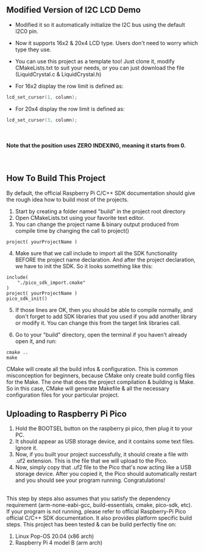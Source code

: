 ## Modified Version of I2C LCD Demo
- Modified it so it automatically initialize the I2C bus using the default I2C0 pin.
- Now it supports 16x2 & 20x4 LCD type. Users don't need to worry which type they use.  
- You can use this project as a template too! Just clone it, modify CMakeLists.txt to suit your needs, or you
can just download the file (LiquidCrystal.c & LiquidCrystal.h)
&nbsp;  


- For 16x2 display the row limit is defined as:  
```c
lcd_set_cursor(1, column);
```
  

- For 20x4 display the row limit is defined as:
```c
lcd_set_cursor(3, column);
```


&nbsp;  
#### Note that the position uses ZERO INDEXING, meaning it starts from 0.
&nbsp;  

## How To Build This Project
By default, the official Raspberry Pi C/C++ SDK documentation should give the rough idea how to build most of the projects.

1. Start by creating a folder named "build" in the project root directory
2. Open CMakeLists.txt using your favorite text editor.
3. You can change the project name & binary output produced from compile time
   by changing the call to project()
```
project( yourProjectName )
```
4. Make sure that we call include to import all the SDK functionality BEFORE
   the project name declaration. And after the project declaration, we have to
   init the SDK. So it looks something like this:
```
include(
    "./pico_sdk_import.cmake" 
)
project( yourProjectName )
pico_sdk_init()
```
5. If those lines are OK, then you should be able to compile normally, and
   don't forget to add SDK libraries that you used if you add another library
   or modify it. You can change this from the target link libraries call.

6. Go to your "build" directory, open the terminal if you haven't already open
   it, and run:
```
cmake ..
make
```
CMake will create all the build infos & configuration. This is common
misconception for beginners, because CMake only create build config files for
the Make. The one that does the project compilation & building is Make. So in
this case, CMake will generate Makefile & all the necessary configuration
files for your particular project.
&nbsp;  
  
## Uploading to Raspberry Pi Pico
1. Hold the BOOTSEL button on the raspberry pi pico, then plug it to your PC.
2. It should appear as USB storage device, and it contains some text files.
   Ignore it.
3. Now, if you built your project successfully, it should create a file with
   .uf2 extension. This is the file that we will upload to the Pico.
4. Now, simply copy that .uf2 file to the Pico that's now acting like a USB
   storage device. After you copied it, the Pico should automatically restart
   and you should see your program running. Congratulations!

&nbsp;  
This step by steps also assumes that you satisfy the dependency requirement 
(arm-none-eabi-gcc, build-essentials, cmake, pico-sdk, etc).  
If your program is not running, please refer to official Raspberry-Pi Pico
official C/C++ SDK documentation. It also provides platform specific build
steps. This project has been tested & can be build perfectly fine on:
1. Linux Pop-OS 20.04 (x86 arch)
2. Raspberry Pi 4 model B (arm arch)
